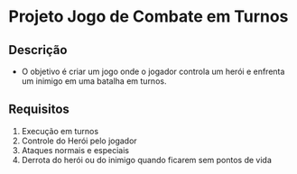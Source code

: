 # Projeto Jogo de Combate em Turnos

## Descrição

- O objetivo é criar um jogo onde o jogador controla um herói e enfrenta um inimigo em uma batalha em turnos.

## Requisitos

1. Execução em turnos
2. Controle do Herói pelo jogador
3. Ataques normais e especiais
4. Derrota do herói ou do inimigo quando ficarem sem pontos de vida
